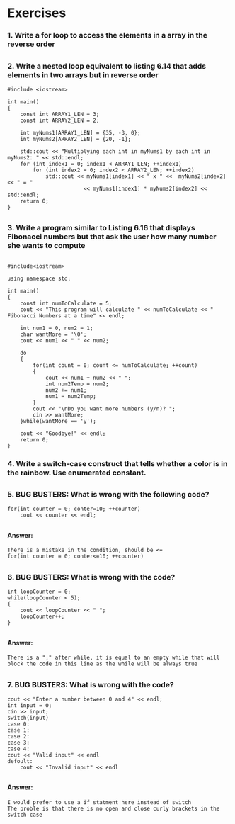 # Exercises

### 1. Write a for loop to access the elements in a array in the reverse order
##

### 2. Write a nested loop equivalent to listing 6.14 that adds elements in two arrays but in reverse order
```
#include <iostream>

int main()
{
    const int ARRAY1_LEN = 3;
    const int ARRAY2_LEN = 2;

    int myNums1[ARRAY1_LEN] = {35, -3, 0};
    int myNums2[ARRAY2_LEN] = {20, -1};

    std::cout << "Multiplying each int in myNums1 by each int in myNums2: " << std::endl;
    for (int index1 = 0; index1 < ARRAY1_LEN; ++index1)
        for (int index2 = 0; index2 < ARRAY2_LEN; ++index2)
            std::cout << myNums1[index1] << " x " <<  myNums2[index2] << " = "
                        << myNums1[index1] * myNums2[index2] << std::endl;
    return 0;
}
```
##

### 3. Write a program similar to Listing 6.16 that displays Fibonacci numbers but that ask the user how many number she wants to compute
##
```
#include<iostream>

using namespace std;

int main()
{
    const int numToCalculate = 5;
    cout << "This program will calculate " << numToCalculate << " Fibonacci Numbers at a time" << endl;

    int num1 = 0, num2 = 1;
    char wantMore = '\0';
    cout << num1 << " " << num2;

    do
    {
        for(int count = 0; count <= numToCalculate; ++count)
        {
            cout << num1 + num2 << " ";
            int num2Temp = num2;
            num2 += num1;
            num1 = num2Temp;
        }
        cout << "\nDo you want more numbers (y/n)? ";
        cin >> wantMore;
    }while(wantMore == 'y');

    cout << "Goodbye!" << endl;
    return 0;
}
```
### 4. Write a switch-case construct that tells whether a color is in the rainbow. Use enumerated constant.
##

### 5. **BUG BUSTERS:** What is wrong with the following code? 
```
for(int counter = 0; conter=10; ++counter)
    cout << counter << endl;
```
##
#### Answer:
```
There is a mistake in the condition, should be <= 
for(int counter = 0; conter<=10; ++counter)
```
##

### 6. **BUG BUSTERS:** What is wrong with the code?
```
int loopCounter = 0;
while(loopCounter < 5);
{
    cout << loopCounter << " ";
    loopCounter++;
}
```
##
#### Answer:
```
There is a ";" after while, it is equal to an empty while that will block the code in this line as the while will be always true
```
##

### 7. **BUG BUSTERS:** What is wrong with the code?
```
cout << "Enter a number between 0 and 4" << endl;
int input = 0;
cin >> input;
switch(input)
case 0:
case 1:
case 2:
case 3:
case 4: 
cout << "Valid input" << endl
defoult:
    cout << "Invalid input" << endl
```
##
#### Answer:
```
I would prefer to use a if statment here instead of switch
The proble is that there is no open and close curly brackets in the switch case 
```
##
